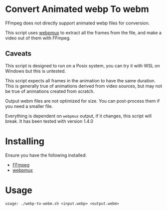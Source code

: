 # Convert Animated webp To webm

FFmpeg does not directly support animated webp files for conversion.

This script uses [webpmux](https://developers.google.com/speed/webp/download) to extract all the frames from the file, and make a video out of them with FFmpeg.

## Caveats

This script is designed to run on a Posix system, you can try it with WSL on Windows but this is untested.

This script expects all frames in the animation to have the same duration. This is generally true of animations derived from video sources, but may not be true of animations created from scratch.

Output webm files are not optimized for size. You can post-process them if you need a smaller file.

Everything is dependent on `webpmux` output, if it changes, this script will break. It has been tested with version 1.4.0

# Installing

Ensure you have the following installed:

- [FFmpeg](https://ffmpeg.org/)
- [webpmux](https://developers.google.com/speed/webp/download)

# Usage

```
usage: ./webp-to-webm.sh <input.webp> <output.webm>
```
